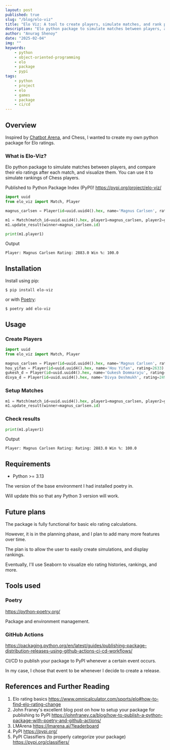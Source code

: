 ```yaml
---
layout: post
published: true
slug: "/blog/elo-viz"
title: "Elo Viz: A tool to create players, simulate matches, and rank players using Elo ratings"
description: "Elo python package to simulate matches between players, and compare their elo ratings after each match. You can use it to simulate rankings of Chess players."
author: "Anurag Shenoy"
date: "2025-02-04"
img: ""
keywords:
    - python
    - object-oriented-programming
    - elo
    - package
    - pypi
tags:
    - python
    - project
    - elo
    - games
    - package
    - ci/cd
---
```


## Overview
Inspired by [Chatbot Arena](https://lmarena.ai/?leaderboard), and Chess, I wanted to create my own python package for Elo ratings.

### What is Elo-Viz?

Elo python package to simulate matches between players, and compare their elo ratings after each match, and visualize them. You can use it to simulate rankings of Chess players.

Published to Python Package Index (PyPI)!
https://pypi.org/project/elo-viz/

```python
import uuid
from elo_viz import Match, Player

magnus_carlsen = Player(id=uuid.uuid4().hex, name='Magnus Carlsen', rating=2833)

m1 = Match(match_id=uuid.uuid4().hex, player1=magnus_carlsen, player2=gukesh_d)
m1.update_result(winner=magnus_carlsen.id)

print(m1.player1)
```
Output
```log
Player: Magnus Carlsen Rating: 2883.0 Win %: 100.0
```

## Installation

Install using pip:

```text
$ pip install elo-viz
```

or with [Poetry](https://python-poetry.org/):

```text
$ poetry add elo-viz
```

## Usage
### Create Players
```py
import uuid
from elo_viz import Match, Player

magnus_carlsen = Player(id=uuid.uuid4().hex, name='Magnus Carlsen', rating=2833)
hou_yifan = Player(id=uuid.uuid4().hex, name='Hou Yifan', rating=2633)
gukesh_d = Player(id=uuid.uuid4().hex, name='Gukesh Dommaraju', rating=2777)
divya_d = Player(id=uuid.uuid4().hex, name='Divya Deshmukh', rating=2490)
```

### Setup Matches
```py
m1 = Match(match_id=uuid.uuid4().hex, player1=magnus_carlsen, player2=gukesh_d)
m1.update_result(winner=magnus_carlsen.id)
```

### Check results
```py
print(m1.player1)
```
Output
```log
Player: Magnus Carlsen Rating: Rating: 2883.0 Win %: 100.0
```

## Requirements
- Python >= 3.13

The version of the base environment I had installed poetry in.

Will update this so that any Python 3 version will work.

## Future plans

The package is fully functional for basic elo rating calculations.

However, it is in the planning phase, and I plan to add many more features over time.

The plan is to allow the user to easily create simulations, and display rankings.

Eventually, I'll use Seaborn to visualize elo rating histories, rankings, and more.

## Tools used
### Poetry
https://python-poetry.org/

Package and environment management.

### GitHub Actions
https://packaging.python.org/en/latest/guides/publishing-package-distribution-releases-using-github-actions-ci-cd-workflows/

CI/CD to publish your package to PyPI whenever a certain event occurs.

In my case, I chose that event to be whenever I decide to create a release.

## References and Further Reading
1. Elo rating basics <https://www.omnicalculator.com/sports/elo#how-to-find-elo-rating-change>
2. John Franey's excellent blog post on how to setup your package for publishing to PyPI <https://johnfraney.ca/blog/how-to-publish-a-python-package-with-poetry-and-github-actions/>
3. LMArena <https://lmarena.ai/?leaderboard>
4. PyPI <https://pypi.org/>
5. PyPI Classifiers (to properly categorize your package) <https://pypi.org/classifiers/>
